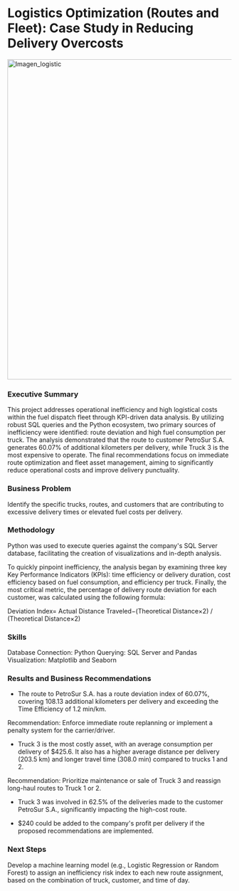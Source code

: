 # Logistics Optimization (Routes and Fleet): Case Study in Reducing Delivery Overcosts

<img width="1280" height="720" alt="Imagen_logistic" src="https://github.com/user-attachments/assets/900ea6c4-5aa5-41b9-b50f-f5910fa56310" />

### Executive Summary

This project addresses operational inefficiency and high logistical costs within the fuel dispatch fleet through KPI-driven data analysis. By utilizing robust SQL queries and the Python ecosystem, two primary sources of inefficiency were identified: route deviation and high fuel consumption per truck. The analysis demonstrated that the route to customer PetroSur S.A. generates 60.07% of additional kilometers per delivery, while Truck 3 is the most expensive to operate. The final recommendations focus on immediate route optimization and fleet asset management, aiming to significantly reduce operational costs and improve delivery punctuality.

### Business Problem

Identify the specific trucks, routes, and customers that are contributing to excessive delivery times or elevated fuel costs per delivery.

### Methodology

Python was used to execute queries against the company's SQL Server database, facilitating the creation of visualizations and in-depth analysis.

To quickly pinpoint inefficiency, the analysis began by examining three key Key Performance Indicators (KPIs): time efficiency or delivery duration, cost efficiency based on fuel consumption, and efficiency per truck. Finally, the most critical metric, the percentage of delivery route deviation for each customer, was calculated using the following formula:

Deviation Index= Actual Distance Traveled−(Theoretical Distance×2) / (Theoretical Distance×2)
​ 
### Skills

Database Connection: Python
Querying: SQL Server and Pandas
Visualization: Matplotlib and Seaborn

### Results and Business Recommendations

- The route to PetroSur S.A. has a route deviation index of 60.07%, covering 108.13 additional kilometers per delivery and exceeding the Time Efficiency of 1.2 min/km.

Recommendation: Enforce immediate route replanning or implement a penalty system for the carrier/driver.

- Truck 3 is the most costly asset, with an average consumption per delivery of $425.6. It also has a higher average distance per delivery (203.5 km) and longer travel time (308.0 min) compared to trucks 1 and 2.

Recommendation: Prioritize maintenance or sale of Truck 3 and reassign long-haul routes to Truck 1 or 2.

- Truck 3 was involved in 62.5% of the deliveries made to the customer PetroSur S.A., significantly impacting the high-cost route.

- $240 could be added to the company's profit per delivery if the proposed recommendations are implemented.

### Next Steps

Develop a machine learning model (e.g., Logistic Regression or Random Forest) to assign an inefficiency risk index to each new route assignment, based on the combination of truck, customer, and time of day.


